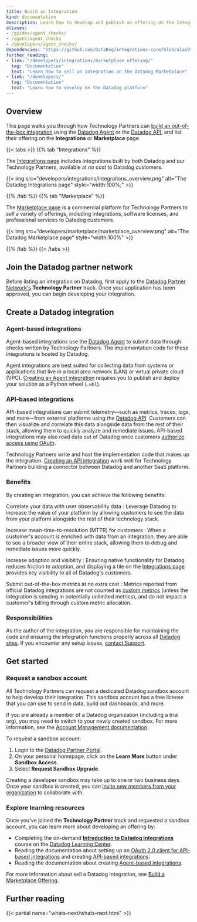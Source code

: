 ```yaml
---
title: Build an Integration
kind: documentation
description: Learn how to develop and publish an offering on the Integrations page.
aliases:
- /guides/agent_checks/
- /agent/agent_checks
- /developers/agent_checks/
dependencies: "https://github.com/DataDog/integrations-core/blob/alai97/add-marketplace-documentation/docs/dev/README.md"
further_reading:
- link: "/developers/integrations/marketplace_offering/"
  tag: "Documentation"
  text: "Learn how to sell an integration on the Datadog Marketplace"
- link: "/developers/"
  tag: "Documentation"
  text: "Learn how to develop on the Datadog platform"
---
```


## Overview

This page walks you through how Technology Partners can [build an out-of-the-box integration](#create-a-datadog-integration) using the [Datadog Agent][11] or the [Datadog API][12], and list their offering on the **Integrations** or **Marketplace** page. 

{{< tabs >}}
{{% tab "Integrations" %}}

The [Integrations page][101] includes integrations built by both Datadog and our Technology Partners, available at _no cost_ to Datadog customers. 

{{< img src="developers/integrations/integrations_overview.png" alt="The Datadog Integrations page" style="width:100%;" >}}

[101]: https://app.datadoghq.com/integrations

{{% /tab %}}
{{% tab "Marketplace" %}}

The [Marketplace page][101] is a commercial platform for Technology Partners to _sell_ a variety of offerings, including integrations, software licenses, and professional services to Datadog customers.

{{< img src="developers/marketplace/marketplace_overview.png" alt="The Datadog Marketplace page" style="width:100%" >}}

[101]: https://app.datadoghq.com/marketplace

{{% /tab %}}
{{< /tabs >}}

## Join the Datadog partner network

Before listing an integration on Datadog, first apply to the [Datadog Partner Network's][5] **Technology Partner** track. Once your application has been approved, you can begin developing your integration.

## Create a Datadog integration

### Agent-based integrations

Agent-based integrations use the [Datadog Agent][11] to submit data through checks written by Technology Partners. The implementation code for these integrations is hosted by Datadog. 

Agent integrations are best suited for collecting data from systems or applications that live in a local area network (LAN) or virtual private cloud (VPC). [Creating an Agent integration][2] requires you to publish and deploy your solution as a Python wheel (`.whl`).

### API-based integrations

API-based integrations can submit telemetry—such as metrics, traces, logs, and more—from external platforms using the [Datadog API][12]. Customers can then visualize and correlate this data alongside data from the rest of their stack, allowing them to quickly analyze and remediate issues. API-based integrations may also read data out of Datadog once customers [authorize access using OAuth][13]. 

Technology Partners write and host the implementation code that makes up the integration. [Creating an API integration][1] work well for Technology Partners building a connector between Datadog and another SaaS platform.

### Benefits

By creating an integration, you can achieve the following benefits:

Correlate your data with user observability data
: Leverage Datadog to increase the value of your platform by allowing customers to see the data from your platform alongside the rest of their technology stack.

Increase mean-time-to-resolution (MTTR) for customers 
: When a customer's account is enriched with data from an integration, they are able to see a broader view of their entire stack, allowing them to debug and remediate issues more quickly. 

Increase adoption and visibility 
: Ensuring native functionality for Datadog reduces friction to adoption, and displaying a tile on the [Integrations page][10] provides key visibility to all of Datadog's customers.

Submit out-of-the-box metrics at no extra cost 
: Metrics reported from official Datadog integrations are not counted as [custom metrics][14] (unless the integration is sending in potentially unlimited metrics), and do not impact a customer's billing through custom metric allocation.

### Responsibilities

As the author of the integration, you are responsible for maintaining the code and ensuring the integration functions properly across all [Datadog sites][15]. If you encounter any setup issues, [contact Support][16].

## Get started 

### Request a sandbox account

All Technology Partners can request a dedicated Datadog sandbox account to help develop their integration. This sandbox account has a free license that you can use to send in data, build out dashboards, and more. 

<div class="alert alert-info">If you are already a member of a Datadog organization (including a trial org), you may need to switch to your newly created sandbox. For more information, see the <a href="https://docs.datadoghq.com/account_management/org_switching/">Account Management documentation</a>.</div>

To request a sandbox account:

1. Login to the [Datadog Partner Portal][5].
2. On your personal homepage, click on the **Learn More** button under **Sandbox Access**.
3. Select **Request Sandbox Upgrade**.

Creating a developer sandbox may take up to one or two business days. Once your sandbox is created, you can [invite new members from your organization][6] to collaborate with.

### Explore learning resources

Once you've joined the **Technology Partner** track and requested a sandbox account, you can learn more about developing an offering by:

* Completing the on-demand [**Introduction to Datadog Integrations**][7] course on the [Datadog Learning Center][8].
* Reading the documentation about setting up an [OAuth 2.0 client for API-based integrations][9] and creating [API-based integrations][1].
* Reading the documentation about creating [Agent-based integrations][2].

For more information about sell a Datadog integration, see [Build a Marketplace Offering][4].

## Further reading

{{< partial name="whats-next/whats-next.html" >}}

[1]: https://docs.datadoghq.com/developers/integrations/api_integration/
[2]: https://docs.datadoghq.com/developers/integrations/agent_integration/
[3]: https://docs.datadoghq.com/integrations/
[4]: https://docs.datadoghq.com/developers/integrations/marketplace_offering/
[5]: https://partners.datadoghq.com/
[6]: https://docs.datadoghq.com/account_management/users/#add-new-members-and-manage-invites
[7]: https://learn.datadoghq.com/courses/intro-to-integrations
[8]: https://learn.datadoghq.com/
[9]: https://docs.datadoghq.com/developers/authorization/
[10]: https://app.datadoghq.com/integrations
[11]: https://docs.datadoghq.com/agent/
[12]: https://docs.datadoghq.com/api/latest/
[13]: https://docs.datadoghq.com/developers/authorization/
[14]: https://docs.datadoghq.com/metrics/custom_metrics/
[15]: https://docs.datadoghq.com/getting_started/site/
[16]: https://docs.datadoghq.com/help/